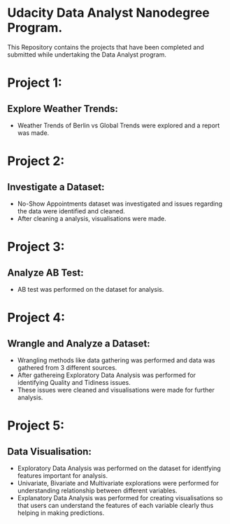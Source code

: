 # Udacity Data Analyst Nanodegree Program.
This Repository contains the projects that have been completed and submitted while undertaking the Data Analyst program.

# Project 1:
## Explore Weather Trends:
* Weather Trends of Berlin vs Global Trends were explored and a report was made.

# Project 2:
## Investigate a Dataset:
* No-Show Appointments dataset was investigated and issues regarding the data were identified and cleaned.
* After cleaning a analysis, visualisations were made.

# Project 3:
## Analyze AB Test:
* AB test was performed on the dataset for analysis.

# Project 4:
## Wrangle and Analyze a Dataset:
* Wrangling methods like data gathering was performed and data was gathered from 3 different sources.
* After gathereing Exploratory Data Analysis was performed for identifying Quality and Tidiness issues.
* These issues were cleaned and visualisations were made for further analysis.

# Project 5:
## Data Visualisation:
* Exploratory Data Analysis was performed on the dataset  for identfying features important for analysis.
* Univariate, Bivariate and Multivariate explorations were performed for understanding relationship between different variables.
* Explanatory Data Analysis was performed for creating visualisations so that users can understand the features of each variable clearly thus helping in making predictions.